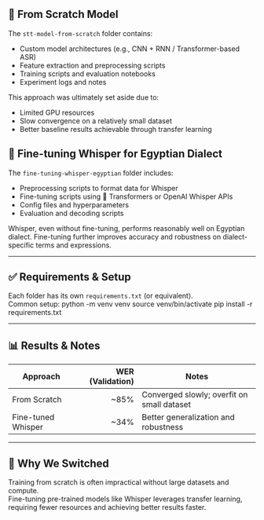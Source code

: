 ## 🧪 From Scratch Model

The `stt-model-from-scratch` folder contains:
- Custom model architectures (e.g., CNN + RNN / Transformer-based ASR)
- Feature extraction and preprocessing scripts
- Training scripts and evaluation notebooks
- Experiment logs and notes

This approach was ultimately set aside due to:
- Limited GPU resources
- Slow convergence on a relatively small dataset
- Better baseline results achievable through transfer learning


## 🐋 Fine-tuning Whisper for Egyptian Dialect

The `fine-tuning-whisper-egyptian` folder includes:
- Preprocessing scripts to format data for Whisper
- Fine-tuning scripts using 🤗 Transformers or OpenAI Whisper APIs
- Config files and hyperparameters
- Evaluation and decoding scripts

Whisper, even without fine-tuning, performs reasonably well on Egyptian dialect. Fine-tuning further improves accuracy and robustness on dialect-specific terms and expressions.

---

## ✅ Requirements & Setup

Each folder has its own `requirements.txt` (or equivalent).  
Common setup:
python -m venv venv source venv/bin/activate pip install -r requirements.txt

---

## 📊 Results & Notes

| Approach            | WER (Validation) | Notes                                      |
|--------------------|-----------------:|---------------------------------------------|
| From Scratch       | ~85%             | Converged slowly; overfit on small dataset |
| Fine-tuned Whisper | ~34%             | Better generalization and robustness       |
---

## 🧠 Why We Switched

Training from scratch is often impractical without large datasets and compute.  
Fine-tuning pre-trained models like Whisper leverages transfer learning, requiring fewer resources and achieving better results faster.
